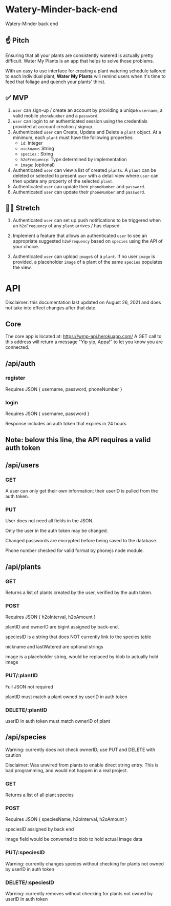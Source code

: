 # Watery-Minder-back-end
Watery-Minder back end

## ☝️ **Pitch**

Ensuring that all your plants are consistently watered is actually pretty difficult. Water My Plants is an app that helps to solve those problems. 

With an easy to use interface for creating a plant watering schedule tailored to each individual plant, **Water My Plants** will remind users when it's time to feed that foliage and quench your plants' thirst.

## ✅  **MVP**

1. `user` can sign-up / create an account by providing a unique `username`, a valid mobile `phoneNumber` and a `password`. 
2. `user` can login to an authenticated session using the credentials provided at account creation / signup.
3. Authenticated `user` can Create, Update and Delete a `plant` object. At a minimum, each `plant` must have the following properties: 
    - `id`: Integer
    - `nickname`: String
    - `species` : String
    - `h2oFrequency`: Type determined by implementation
    - `image`: (optional)
4. Authenticated `user` can view a list of created `plants`.  A `plant` can be deleted or selected to present `user` with a detail view where `user` can then update any property of the selected `plant`. 
5. Authenticated `user` can update their `phoneNumber` and `password`.
6. Authenticated `user` can update their `phoneNumber` and `password`.

## 🏃‍♀️ **Stretch**

1. Authenticated `user` can set up push notifications to be triggered when an `h2oFrequency` of any `plant` arrives / has elapsed. 

2. Implement a feature that allows an authenticated `user` to see an appropriate suggested `h2oFrequency` based on `species` using the API of your choice. 

3. Authenticated `user` can upload `image`s of a `plant`. If no user `image` is provided, a placeholder `image` of a plant of the same `species` populates the view.

# API
Disclaimer: this documentation last updated on August 26, 2021 and does not take into effect changes after that date.

## Core
The core app is located at: https://wmp-api.herokuapp.com/
A GET call to this address will return a message "Yip yip, Appa!" to let you know you are connected.

## /api/auth
### register

Requires JSON {
    username,
    password,
    phoneNumber
}

### login

Requires JSON {
    username,
    password
}

Response includes an auth token that expires in 24 hours

## Note: below this line, the API requires a valid auth token

## /api/users
### GET

A user can only get their own information; their userID is pulled from the auth token.

### PUT
User does not need all fields in the JSON.

Only the user in the auth token may be changed.

Changed passwords are encrypted before being saved to the database.

Phone number checked for valid format by phonejs node module.

## /api/plants
### GET

Returns a list of plants created by the user, verified by the auth token.

### POST

Requires JSON {
    h2oInterval,
    h2oAmount
}

plantID and ownerID are bigint assigned by back-end.

speciesID is a string that does NOT currently link to the species table

nickname and lastWatered are optional strings

image is a placeholder string, would be replaced by blob to actually hold image

### PUT/:plantID

Full JSON not required

plantID must match a plant owned by userID in auth token

### DELETE/:plantID

userID in auth token must match ownerID of plant

## /api/species

Warning: currently does not check ownerID; use PUT and DELETE with caution

Disclaimer: Was unwired from plants to enable direct string entry.  This is bad programming, and would not happen in a real project.

### GET
Returns a list of all plant species

### POST

Requires JSON {
    speciesName,
    h2oInterval,
    h2oAmount
}

speciesID assigned by back end

image field would be converted to blob to hold actual image data

### PUT/:speciesID

Warning: currently changes species without checking for plants not owned by userID in auth token

### DELETE/:speciesID

Warning: currently removes without checking for plants not owned by userID in auth token
